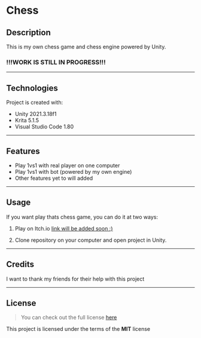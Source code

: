 # Chess

## Description
This is my own chess game and chess engine powered by Unity.
### !!!WORK IS STILL IN PROGRESS!!!

---
## Technologies

Project is created with:
* Unity 2021.3.18f1
* Krita 5.1.5
* Visual Studio Code 1.80

---
## Features
- Play 1vs1 with real player on one computer
- Play 1vs1 with bot (powered by my own engine)
- Other features yet to will added 

---
## Usage
If you want play thats chess game, you can do it at two ways:

1. Play on Itch.io [link will be added soon :)](https://www.youtube.com/watch?v=dQw4w9WgXcQ)

2. Clone repository on your computer and open project in Unity.

---
## Credits
I want to thank my friends for their help with this project

---
## License
>You can check out the full license [here](https://github.com/Dupcjusz/Chess/blob/main/LICENSE)

This project is licensed under the terms of the **MIT** license
